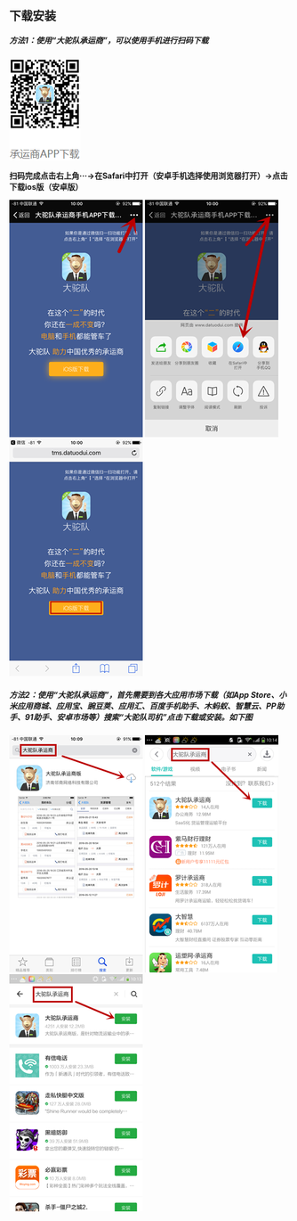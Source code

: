 ## **下载安装**

##### 方法1：使用“大驼队承运商”，可以使用手机进行扫码下载

![](/assets/QQ截图20161117095838.png)

**扫码完成点击右上角···→在Safari中打开（安卓手机选择使用浏览器打开）→点击下载ios版（安卓版）**

![](/assets/8514763a.png)   ![](/assets/974183482.png)   ![](/assets/71843741.png)

##### 方法2：使用“大驼队承运商”，首先需要到各大应用市场下载（如App Store、小米应用商城、应用宝、豌豆荚、应用汇、百度手机助手、木蚂蚁、智慧云、PP助手、91助手、安卓市场等）搜索“大驼队司机”点击下载或安装。如下图

![](/assets/boom.png)   ![](/assets/shakala.png)   ![](/assets/shakalaka.png)

